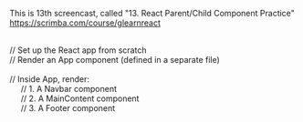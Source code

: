 This is 13th screencast, called "13. React Parent/Child Component Practice"<br />
https://scrimba.com/course/glearnreact

<br />
// Set up the React app from scratch<br />
// Render an App component (defined in a separate file)<br /><br />
// Inside App, render:<br />
  &nbsp;&nbsp;&nbsp;&nbsp;
// 1. A Navbar component<br />
  &nbsp;&nbsp;&nbsp;&nbsp;
// 2. A MainContent component<br />
  &nbsp;&nbsp;&nbsp;&nbsp;
// 3. A Footer component